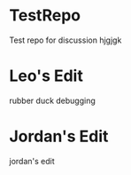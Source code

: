 # TestRepo
Test repo for discussion
hjgjgk


Leo's Edit
======
rubber duck debugging

Jordan's Edit
======
jordan's edit

